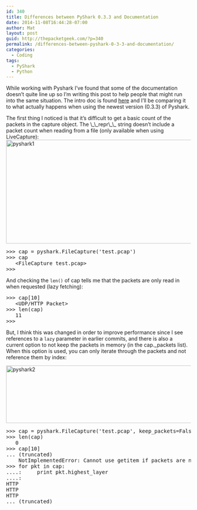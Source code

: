```yaml
---
id: 340
title: Differences between PyShark 0.3.3 and Documentation
date: 2014-11-08T16:44:28-07:00
author: Mat
layout: post
guid: http://thepacketgeek.com/?p=340
permalink: /differences-between-pyshark-0-3-3-and-documentation/
categories:
  - Coding
tags:
  - PyShark
  - Python
---
```

While working with Pyshark I&#8217;ve found that some of the documentation doesn&#8217;t quite line up so I&#8217;m writing this post to help people that might run into the same situation. The intro doc is found <a title="PyShark" href="http://kiminewt.github.io/pyshark/" target="_blank">here</a> and I&#8217;ll be comparing it to what actually happens when using the newest version (0.3.3) of Pyshark.

<!--more-->The first thing I noticed is that it&#8217;s difficult to get a basic count of the packets in the capture object. The \_\_repr\_\_ string doesn&#8217;t include a packet count when reading from a file (only available when using LiveCapture):

<img class="aligncenter wp-image-341 size-large" src="//thepacketgeek.com/wp-content/uploads/2014/11/pyshark1-1024x446.png" alt="pyshark1" width="650" height="283" srcset="https://thepacketgeek.com/wp-content/uploads/2014/11/pyshark1-1024x446.png 1024w, https://thepacketgeek.com/wp-content/uploads/2014/11/pyshark1-300x130.png 300w, https://thepacketgeek.com/wp-content/uploads/2014/11/pyshark1.png 1448w" sizes="(max-width: 650px) 100vw, 650px" /> 

<pre class="lang:default decode:true ">&gt;&gt;&gt; cap = pyshark.FileCapture('test.pcap')
&gt;&gt;&gt; cap
   &lt;FileCapture test.pcap&gt;
&gt;&gt;&gt;</pre>

And checking the&nbsp;`len()`&nbsp;of cap tells me that the packets are only read in when requested (lazy fetching):

<pre class="lang:default decode:true ">&gt;&gt;&gt; cap[10]
   &lt;UDP/HTTP Packet&gt;
&gt;&gt;&gt; len(cap)
   11
&gt;&gt;&gt;</pre>

But, I think this was changed in order to improve performance since I see references to a&nbsp;`lazy`&nbsp;parameter in earlier commits, and there is also a current option to not keep the packets in memory (in the cap._packets list). When this option is used, you can only iterate through the packets and not reference them by index:

<img class="aligncenter size-large wp-image-343" src="//thepacketgeek.com/wp-content/uploads/2014/11/pyshark2-1024x248.png" alt="pyshark2" width="650" height="157" srcset="https://thepacketgeek.com/wp-content/uploads/2014/11/pyshark2-1024x248.png 1024w, https://thepacketgeek.com/wp-content/uploads/2014/11/pyshark2-300x72.png 300w, https://thepacketgeek.com/wp-content/uploads/2014/11/pyshark2.png 1524w" sizes="(max-width: 650px) 100vw, 650px" /> 

<pre class="lang:default decode:true ">&gt;&gt;&gt; cap = pyshark.FileCapture('test.pcap', keep_packets=False)
&gt;&gt;&gt; len(cap)
   0
&gt;&gt;&gt; cap[10]
... (truncated)
    NotImplementedError: Cannot use getitem if packets are not kept
&gt;&gt;&gt; for pkt in cap:
....:     print pkt.highest_layer
....:
HTTP
HTTP
HTTP
... (truncated)</pre>

&nbsp;